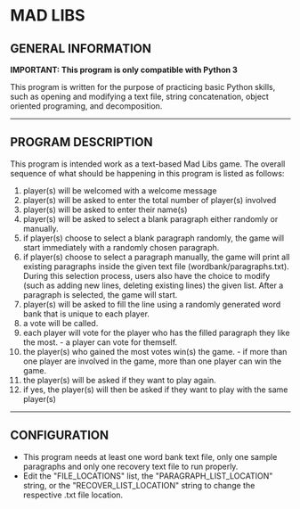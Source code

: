 # MAD LIBS

## GENERAL INFORMATION
<b>IMPORTANT: This program is only compatible with Python 3 </b>

This program is written for the purpose of practicing basic Python skills, such as opening and modifying a text file, string concatenation, object oriented programing, and decomposition.

---
## PROGRAM DESCRIPTION
This program is intended work as a text-based Mad Libs game. The overall sequence of what should be happening in this program is listed as follows:
1. player(s) will be welcomed with a welcome message
2. player(s) will be asked to enter the total number of player(s) involved
3. player(s) will be asked to enter their name(s)
4. player(s) will be asked to select a blank paragraph either randomly or manually.
5. if player(s) choose to select a blank paragraph randomly, the game will start immediately with a randomly chosen paragraph.
6. if player(s) choose to select a paragraph manually, the game will print all existing paragraphs inside the given text file (wordbank/paragraphs.txt). During this selection process, users also have the choice to modify (such as adding new lines, deleting existing lines) the given list. After a paragraph is selected, the game will start.
7. player(s) will be asked to fill the line using a randomly generated word bank that is unique to each player.
8. a vote will be called.
9. each player will vote for the player who has the filled paragraph they like the most.
        - a player can vote for themself.
10. the player(s) who gained the most votes win(s) the game.
        - if more than one player are involved in the game, more than one player can win the game.
11. the player(s) will be asked if they want to play again.
12. if yes, the player(s) will then be asked if they want to play with the same player(s)

---
## CONFIGURATION
- This program needs at least one word bank text file, only one sample paragraphs and only one recovery text file to run properly.
- Edit the "FILE_LOCATIONS" list, the "PARAGRAPH_LIST_LOCATION" string, or the "RECOVER_LIST_LOCATION" string to change the respective .txt file location.
